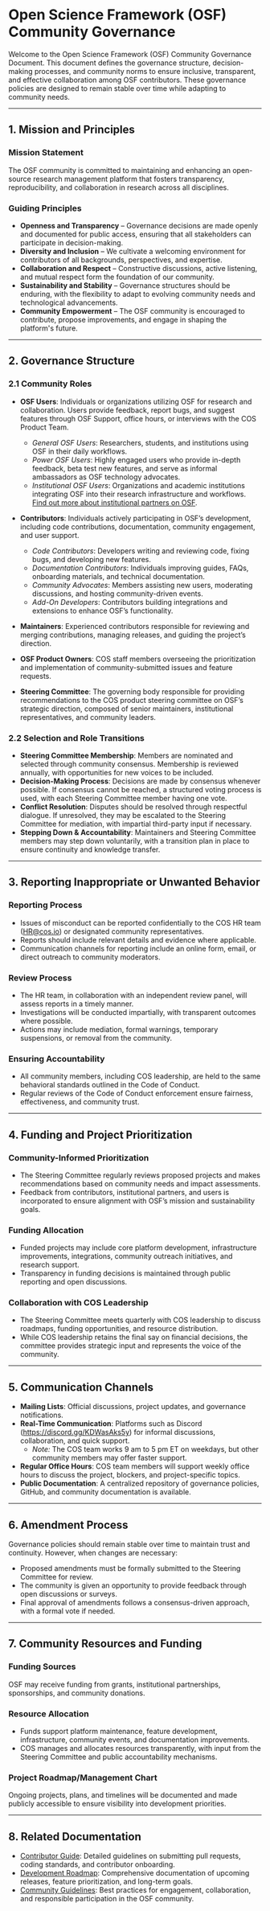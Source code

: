 
# Open Science Framework (OSF) Community Governance

Welcome to the Open Science Framework (OSF) Community Governance Document. This document defines the governance structure, decision-making processes, and community norms to ensure inclusive, transparent, and effective collaboration among OSF contributors. These governance policies are designed to remain stable over time while adapting to community needs.

---

## 1. Mission and Principles

### Mission Statement
The OSF community is committed to maintaining and enhancing an open-source research management platform that fosters transparency, reproducibility, and collaboration in research across all disciplines.

### Guiding Principles
- **Openness and Transparency** – Governance decisions are made openly and documented for public access, ensuring that all stakeholders can participate in decision-making.
- **Diversity and Inclusion** – We cultivate a welcoming environment for contributors of all backgrounds, perspectives, and expertise.
- **Collaboration and Respect** – Constructive discussions, active listening, and mutual respect form the foundation of our community.
- **Sustainability and Stability** – Governance structures should be enduring, with the flexibility to adapt to evolving community needs and technological advancements.
- **Community Empowerment** – The OSF community is encouraged to contribute, propose improvements, and engage in shaping the platform's future.

---

## 2. Governance Structure

### 2.1 Community Roles

- **OSF Users**: Individuals or organizations utilizing OSF for research and collaboration. Users provide feedback, report bugs, and suggest features through OSF Support, office hours, or interviews with the COS Product Team.
  - *General OSF Users*: Researchers, students, and institutions using OSF in their daily workflows.
  - *Power OSF Users*: Highly engaged users who provide in-depth feedback, beta test new features, and serve as informal ambassadors as OSF technology advocates.
  - *Institutional OSF Users*: Organizations and academic institutions integrating OSF into their research infrastructure and workflows. [Find out more about institutional partners on OSF](https://www.cos.io/institutions).

- **Contributors**: Individuals actively participating in OSF’s development, including code contributions, documentation, community engagement, and user support.
  - *Code Contributors*: Developers writing and reviewing code, fixing bugs, and developing new features.
  - *Documentation Contributors*: Individuals improving guides, FAQs, onboarding materials, and technical documentation.
  - *Community Advocates*: Members assisting new users, moderating discussions, and hosting community-driven events.
  - *Add-On Developers*: Contributors building integrations and extensions to enhance OSF’s functionality.

- **Maintainers**: Experienced contributors responsible for reviewing and merging contributions, managing releases, and guiding the project’s direction.

- **OSF Product Owners**: COS staff members overseeing the prioritization and implementation of community-submitted issues and feature requests.

- **Steering Committee**: The governing body responsible for providing recommendations to the COS product steering committee on OSF’s strategic direction, composed of senior maintainers, institutional representatives, and community leaders.

### 2.2 Selection and Role Transitions

- **Steering Committee Membership**: Members are nominated and selected through community consensus. Membership is reviewed annually, with opportunities for new voices to be included.
- **Decision-Making Process**: Decisions are made by consensus whenever possible. If consensus cannot be reached, a structured voting process is used, with each Steering Committee member having one vote.
- **Conflict Resolution**: Disputes should be resolved through respectful dialogue. If unresolved, they may be escalated to the Steering Committee for mediation, with impartial third-party input if necessary.
- **Stepping Down & Accountability**: Maintainers and Steering Committee members may step down voluntarily, with a transition plan in place to ensure continuity and knowledge transfer.

---

## 3. Reporting Inappropriate or Unwanted Behavior

### Reporting Process
- Issues of misconduct can be reported confidentially to the COS HR team (HR@cos.io) or designated community representatives.
- Reports should include relevant details and evidence where applicable.
- Communication channels for reporting include an online form, email, or direct outreach to community moderators.

### Review Process
- The HR team, in collaboration with an independent review panel, will assess reports in a timely manner.
- Investigations will be conducted impartially, with transparent outcomes where possible.
- Actions may include mediation, formal warnings, temporary suspensions, or removal from the community.

### Ensuring Accountability
- All community members, including COS leadership, are held to the same behavioral standards outlined in the Code of Conduct.
- Regular reviews of the Code of Conduct enforcement ensure fairness, effectiveness, and community trust.

---

## 4. Funding and Project Prioritization

### Community-Informed Prioritization
- The Steering Committee regularly reviews proposed projects and makes recommendations based on community needs and impact assessments.
- Feedback from contributors, institutional partners, and users is incorporated to ensure alignment with OSF’s mission and sustainability goals.

### Funding Allocation
- Funded projects may include core platform development, infrastructure improvements, integrations, community outreach initiatives, and research support.
- Transparency in funding decisions is maintained through public reporting and open discussions.

### Collaboration with COS Leadership
- The Steering Committee meets quarterly with COS leadership to discuss roadmaps, funding opportunities, and resource distribution.
- While COS leadership retains the final say on financial decisions, the committee provides strategic input and represents the voice of the community.

---

## 5. Communication Channels

- **Mailing Lists**: Official discussions, project updates, and governance notifications.
- **Real-Time Communication**: Platforms such as Discord (https://discord.gg/KDWasAks5y) for informal discussions, collaboration, and quick support.
  - *Note:* The COS team works 9 am to 5 pm ET on weekdays, but other community members may offer faster support.
- **Regular Office Hours**: COS team members will support weekly office hours to discuss the project, blockers, and project-specific topics.
- **Public Documentation**: A centralized repository of governance policies, GitHub, and community documentation is available.

---

## 6. Amendment Process

Governance policies should remain stable over time to maintain trust and continuity. However, when changes are necessary:

- Proposed amendments must be formally submitted to the Steering Committee for review.
- The community is given an opportunity to provide feedback through open discussions or surveys.
- Final approval of amendments follows a consensus-driven approach, with a formal vote if needed.

---

## 7. Community Resources and Funding

### Funding Sources
OSF may receive funding from grants, institutional partnerships, sponsorships, and community donations.

### Resource Allocation
- Funds support platform maintenance, feature development, infrastructure, community events, and documentation improvements.
- COS manages and allocates resources transparently, with input from the Steering Committee and public accountability mechanisms.

### Project Roadmap/Management Chart
Ongoing projects, plans, and timelines will be documented and made publicly accessible to ensure visibility into development priorities.

---

## 8. Related Documentation

- [Contributor Guide](https://github.com/CenterForOpenScience/osf.io/blob/develop/CONTRIBUTING.md): Detailed guidelines on submitting pull requests, coding standards, and contributor onboarding.
- [Development Roadmap](https://github.com/CenterForOpenScience/osf.io/projects): Comprehensive documentation of upcoming releases, feature prioritization, and long-term goals.
- [Community Guidelines](https://www.cos.io/about/policies/community-guidelines): Best practices for engagement, collaboration, and responsible participation in the OSF community.

